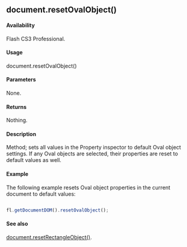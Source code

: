 ## document.resetOvalObject()

#### Availability

Flash CS3 Professional.

#### Usage

document.resetOvalObject()

#### Parameters

None.

#### Returns

Nothing.

#### Description

Method; sets all values in the Property inspector to default Oval object settings. If any Oval objects are selected, their properties are reset to default values as well.

#### Example

The following example resets Oval object properties in the current document to default values:

```javascript

fl.getDocumentDOM().resetOvalObject();

```
#### See also

[document.resetRectangleObject()](../Document_object/docum320.md).

<span id="document.resetRectangleObject()" class="anchor"></span>
